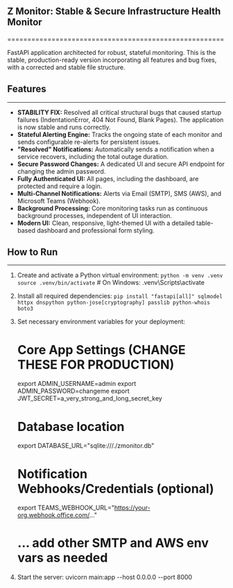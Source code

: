 ## Z Monitor: Stable & Secure Infrastructure Health Monitor
======================================================

FastAPI application architected for robust, stateful monitoring.
This is the stable, production-ready version incorporating all features and bug
fixes, with a corrected and stable file structure.

## Features
--------
- **STABILITY FIX:** Resolved all critical structural bugs that caused startup
  failures (IndentationError, 404 Not Found, Blank Pages). The application
  is now stable and runs correctly.
- **Stateful Alerting Engine:** Tracks the ongoing state of each monitor and
  sends configurable re-alerts for persistent issues.
- **"Resolved" Notifications:** Automatically sends a notification when a service
  recovers, including the total outage duration.
- **Secure Password Changes:** A dedicated UI and secure API endpoint for
  changing the admin password.
- **Fully Authenticated UI:** All pages, including the dashboard, are protected
  and require a login.
- **Multi-Channel Notifications:** Alerts via Email (SMTP), SMS (AWS),
  and Microsoft Teams (Webhook).
- **Background Processing:** Core monitoring tasks run as continuous background
  processes, independent of UI interaction.
- **Modern UI:** Clean, responsive, light-themed UI with a detailed table-based
  dashboard and professional form styling.

## How to Run
----------
1) Create and activate a Python virtual environment:
   `python -m venv .venv`
   `source .venv/bin/activate`  # On Windows: .venv\Scripts\activate

2) Install all required dependencies:
   `pip install "fastapi[all]" sqlmodel httpx dnspython python-jose[cryptography] passlib python-whois boto3`

3) Set necessary environment variables for your deployment:
   # Core App Settings (CHANGE THESE FOR PRODUCTION)
   export ADMIN_USERNAME=admin
   export ADMIN_PASSWORD=changeme
   export JWT_SECRET=a_very_strong_and_long_secret_key

   # Database location
   export DATABASE_URL="sqlite:///./zmonitor.db"

   # Notification Webhooks/Credentials (optional)
   export TEAMS_WEBHOOK_URL="https://your-org.webhook.office.com/..."
   # ... add other SMTP and AWS env vars as needed

4) Start the server:
   uvicorn main:app --host 0.0.0.0 --port 8000
